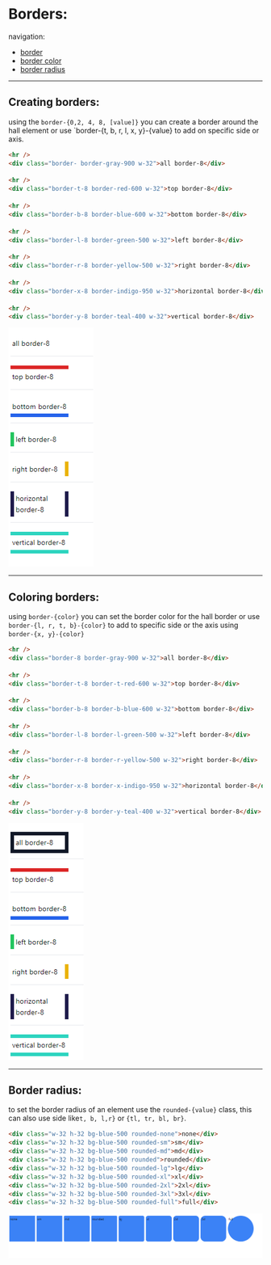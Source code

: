 <!-- @format -->

# Borders:

navigation:

- [border](#creating-borders)
- [border color](#coloring-borders)
- [border radius](#)

---

## Creating borders:

using the `border-{0,2, 4, 8, [value]}` you can create a border around the hall element or use `border-{t, b, r, l, x, y}-{value} to add on specific side or axis.

```html
<hr />
<div class="border- border-gray-900 w-32">all border-8</div>

<hr />
<div class="border-t-8 border-red-600 w-32">top border-8</div>

<hr />
<div class="border-b-8 border-blue-600 w-32">bottom border-8</div>

<hr />
<div class="border-l-8 border-green-500 w-32">left border-8</div>

<hr />
<div class="border-r-8 border-yellow-500 w-32">right border-8</div>

<hr />
<div class="border-x-8 border-indigo-950 w-32">horizontal border-8</div>

<hr />
<div class="border-y-8 border-teal-400 w-32">vertical border-8</div>
```

![Border](Images/BorderSides.png)

---

## Coloring borders:

using `border-{color}` you can set the border color for the hall border or use `border-{l, r, t, b}-{color}` to add to specific side or the axis using `border-{x, y}-{color}`

```html
<hr />
<div class="border-8 border-gray-900 w-32">all border-8</div>

<hr />
<div class="border-t-8 border-t-red-600 w-32">top border-8</div>

<hr />
<div class="border-b-8 border-b-blue-600 w-32">bottom border-8</div>

<hr />
<div class="border-l-8 border-l-green-500 w-32">left border-8</div>

<hr />
<div class="border-r-8 border-r-yellow-500 w-32">right border-8</div>

<hr />
<div class="border-x-8 border-x-indigo-950 w-32">horizontal border-8</div>

<hr />
<div class="border-y-8 border-y-teal-400 w-32">vertical border-8</div>
```

![Border color](Images/BorderColor.png)

---

## Border radius:

to set the border radius of an element use the `rounded-{value}` class, this can also use side like`t, b, l,r}` or `{tl, tr, bl, br}`.

```html
<div class="w-32 h-32 bg-blue-500 rounded-none">none</div>
<div class="w-32 h-32 bg-blue-500 rounded-sm">sm</div>
<div class="w-32 h-32 bg-blue-500 rounded-md">md</div>
<div class="w-32 h-32 bg-blue-500 rounded">rounded</div>
<div class="w-32 h-32 bg-blue-500 rounded-lg">lg</div>
<div class="w-32 h-32 bg-blue-500 rounded-xl">xl</div>
<div class="w-32 h-32 bg-blue-500 rounded-2xl">2xl</div>
<div class="w-32 h-32 bg-blue-500 rounded-3xl">3xl</div>
<div class="w-32 h-32 bg-blue-500 rounded-full">full</div>
```

![Border radius](Images/BorderRadius.png)